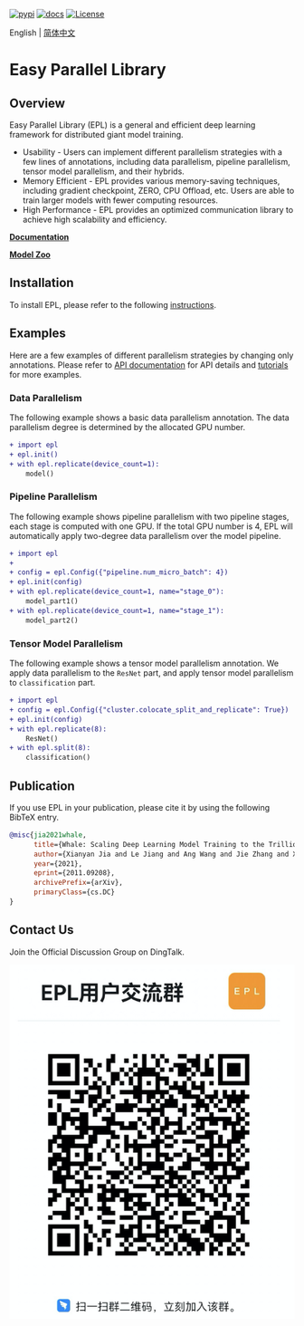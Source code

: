 [![pypi](https://img.shields.io/pypi/v/pyepl.svg)](https://pypi.org/project/pyepl)
[![docs](https://img.shields.io/badge/docs-latest-brightgreen.svg)](https://easyparallellibrary.readthedocs.io/en/latest/)
[![License](https://img.shields.io/badge/License-Apache%202.0-blue.svg)](https://github.com/alibaba/EasyParallelLibrary/blob/main/LICENSE)

English | [简体中文](README_cn.md)

# Easy Parallel Library

## Overview

Easy Parallel Library (EPL) is a general and efficient deep learning framework for distributed giant model training.
- Usability - Users can implement different parallelism strategies with a few lines of annotations, including data parallelism, pipeline parallelism, tensor model parallelism, and their hybrids. 
- Memory Efficient - EPL provides various memory-saving techniques, including gradient checkpoint, ZERO, CPU Offload, etc. Users are able to train larger models with fewer computing resources.
- High Performance - EPL provides an optimized communication library to achieve high scalability and efficiency.

[**Documentation**](https://easyparallellibrary.readthedocs.io/en/latest/)

[**Model Zoo**](https://github.com/alibaba/FastNN)

## Installation

To install EPL, please refer to the following [instructions](https://easyparallellibrary.readthedocs.io/en/latest/installation_instructions.html).

## Examples

Here are a few examples of different parallelism strategies by changing only annotations.
Please refer to [API documentation](https://easyparallellibrary.readthedocs.io/en/latest/api/index.html) for API details and [tutorials](https://easyparallellibrary.readthedocs.io/en/latest/tutorials/index.html) for more examples.

### Data Parallelism

The following example shows a basic data parallelism annotation.
The data parallelism degree is determined by the allocated GPU number.

```diff
+ import epl
+ epl.init()
+ with epl.replicate(device_count=1):
    model()
```


### Pipeline Parallelism

The following example shows pipeline parallelism with two pipeline stages, each stage is computed with one GPU.
If the total GPU number is 4, EPL will automatically apply two-degree data parallelism over the model pipeline.

```diff
+ import epl
+ 
+ config = epl.Config({"pipeline.num_micro_batch": 4})
+ epl.init(config)
+ with epl.replicate(device_count=1, name="stage_0"):
    model_part1()
+ with epl.replicate(device_count=1, name="stage_1"):
    model_part2()
```

### Tensor Model Parallelism
The following example shows a tensor model parallelism annotation.
We apply data parallelism to the `ResNet` part, and apply tensor model parallelism to `classification` part.

```diff
+ import epl
+ config = epl.Config({"cluster.colocate_split_and_replicate": True})
+ epl.init(config)
+ with epl.replicate(8):
    ResNet()
+ with epl.split(8):
    classification()
```


## Publication

If you use EPL in your publication, please cite it by using the following BibTeX entry.

```BibTeX
@misc{jia2021whale,
      title={Whale: Scaling Deep Learning Model Training to the Trillions}, 
      author={Xianyan Jia and Le Jiang and Ang Wang and Jie Zhang and Xinyuan Li and Wencong Xiao and Langshi chen and Yong Li and Zhen Zheng and Xiaoyong Liu and Wei Lin},
      year={2021},
      eprint={2011.09208},
      archivePrefix={arXiv},
      primaryClass={cs.DC}
}
```

## Contact Us

Join the Official Discussion Group on DingTalk.

![DingTalk Group](docs/images/ding-group.png)
